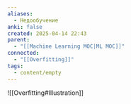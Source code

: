 ```yaml
---
aliases:
  - Недообучение
anki: false
created: 2025-04-14 22:43
parent:
  - "[[Machine Learning MOC|ML MOC]]"
connected:
  - "[[Overfitting]]"
tags:
  - content/empty
---
```




![[Overfitting#Illustration]]



